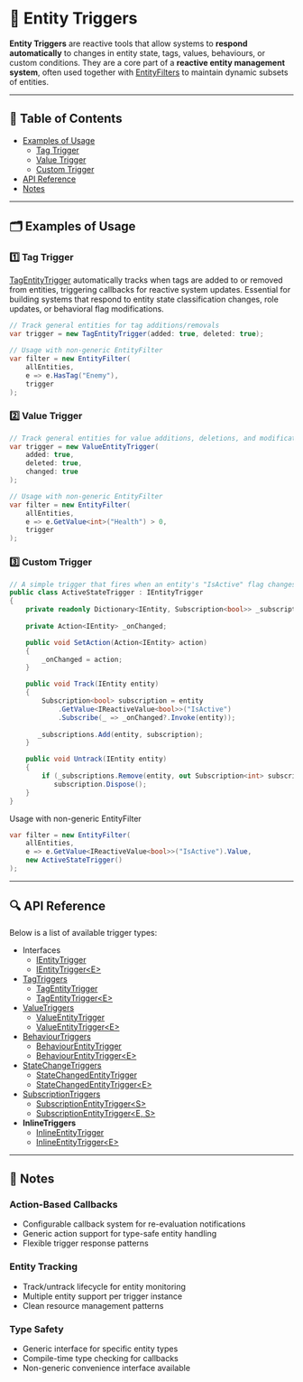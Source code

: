 # 🧩 Entity Triggers

**Entity Triggers** are reactive tools that allow systems to **respond automatically** to changes in entity state, tags,
values, behaviours, or custom conditions. They are a core part of a **reactive entity management system**, often used
together with [EntityFilters](Manual.md) to maintain dynamic subsets of entities.

---

## 📑 Table of Contents

- [Examples of Usage](#-examples-of-usage)
    - [Tag Trigger](#ex1)
    - [Value Trigger](#ex2)
    - [Custom Trigger](#ex3)
- [API Reference](#-api-reference)
- [Notes](#-notes)

---

## 🗂 Examples of Usage

<div id="ex1"></div>

### 1️⃣ Tag Trigger

[TagEntityTrigger](TagEntityTrigger.md) automatically tracks when tags are added to or removed from entities, triggering
callbacks for reactive system updates. Essential for building systems that respond to entity state classification changes, role
updates, or behavioral flag modifications.

```csharp
// Track general entities for tag additions/removals
var trigger = new TagEntityTrigger(added: true, deleted: true);

// Usage with non-generic EntityFilter
var filter = new EntityFilter(
    allEntities,
    e => e.HasTag("Enemy"),
    trigger
);
```

<div id="ex2"></div>

### 2️⃣ Value Trigger

```csharp
// Track general entities for value additions, deletions, and modifications
var trigger = new ValueEntityTrigger(
    added: true,
    deleted: true,
    changed: true
);

// Usage with non-generic EntityFilter
var filter = new EntityFilter(
    allEntities,
    e => e.GetValue<int>("Health") > 0,
    trigger
);
```

<div id="ex3"></div>

### 3️⃣ Custom Trigger

```csharp
// A simple trigger that fires when an entity's "IsActive" flag changes
public class ActiveStateTrigger : IEntityTrigger
{
    private readonly Dictionary<IEntity, Subscription<bool>> _subscriptions = new();
    
    private Action<IEntity> _onChanged;

    public void SetAction(Action<IEntity> action)
    {
        _onChanged = action;
    }

    public void Track(IEntity entity)
    {
        Subscription<bool> subscription = entity
            .GetValue<IReactiveValue<bool>>("IsActive")
            .Subscribe(_ => _onChanged?.Invoke(entity));
        
       _subscriptions.Add(entity, subscription);
    }

    public void Untrack(IEntity entity)
    {
        if (_subscriptions.Remove(entity, out Subscription<int> subscription))
           subscription.Dispose();
    }
}
```

Usage with non-generic EntityFilter

```csharp
var filter = new EntityFilter(
    allEntities,
    e => e.GetValue<IReactiveValue<bool>>("IsActive").Value,
    new ActiveStateTrigger()
);
```

---

## 🔍 API Reference

Below is a list of available trigger types:

- Interfaces
    - [IEntityTrigger](IEntityTrigger.md) <!-- + -->
    - [IEntityTrigger\<E>](IEntityTrigger%601.md) <!-- + -->
- [TagTriggers](TagEntityTriggers.md)
    - [TagEntityTrigger](TagEntityTrigger.md) <!-- + -->
    - [TagEntityTrigger\<E>](TagEntityTrigger%601.md) <!-- + -->
- [ValueTriggers](ValueEntityTriggers.md)
    - [ValueEntityTrigger](ValueEntityTrigger.md) <!-- + -->
    - [ValueEntityTrigger\<E>](ValueEntityTrigger%601.md) <!-- + -->
- [BehaviourTriggers](BehaviourEntityTriggers.md)
    - [BehaviourEntityTrigger](BehaviourEntityTrigger.md) <!-- + -->
    - [BehaviourEntityTrigger\<E>](BehaviourEntityTrigger%601.md) <!-- + -->
- [StateChangeTriggers](StateChangedEntityTriggers.md)
    - [StateChangedEntityTrigger](StateChangedEntityTrigger.md)
    - [StateChangedEntityTrigger\<E>](StateChangedEntityTrigger%601.md) <!-- + -->
- [SubscriptionTriggers](SubscriptionEntityTriggers.md)
    - [SubscriptionEntityTrigger\<S>](SubscriptionEntityTrigger.md) <!-- + -->
    - [SubscriptionEntityTrigger\<E, S>](SubscriptionEntityTrigger%601.md) <!-- + -->
- **InlineTriggers**
    - [InlineEntityTrigger](InlineEntityTrigger.md) <!-- + -->
    - [InlineEntityTrigger\<E>](InlineEntityTrigger%601.md) <!-- + -->

---

## 📝 Notes

### Action-Based Callbacks

- Configurable callback system for re-evaluation notifications
- Generic action support for type-safe entity handling
- Flexible trigger response patterns

### Entity Tracking

- Track/untrack lifecycle for entity monitoring
- Multiple entity support per trigger instance
- Clean resource management patterns

### Type Safety

- Generic interface for specific entity types
- Compile-time type checking for callbacks
- Non-generic convenience interface available

<!--

### 3️⃣ Inline Trigger

```csharp
var inlineTrigger = new InlineEntityTrigger<GameEntity>(
    track: (e, cb) => e.OnTagAdded += _ => cb(e),
    untrack: (e, cb) => e.OnTagAdded -= _ => cb(e)
);
inlineTrigger.SetAction(e => Console.WriteLine($"Custom trigger fired for {e.Name}"));
inlineTrigger.Track(someEntity);
```
